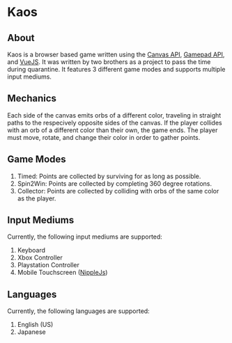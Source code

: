 # Kaos

## About
Kaos is a browser based game written using the
[Canvas API](https://developer.mozilla.org/en-US/docs/Web/API/Canvas_API),
[Gamepad API](https://developer.mozilla.org/en-US/docs/Web/API/Gamepad_API/Using_the_Gamepad_API),
and [VueJS](https://vuejs.org/). It was written by two brothers as a project to
pass the time during quarantine. It features 3 different game modes and supports
multiple input mediums.

## Mechanics
Each side of the canvas emits orbs of a different color, traveling in straight
paths to the respecively opposite sides of the canvas. If the player collides
with an orb of a different color than their own, the game ends. The player must
move, rotate, and change their color in order to gather points.

## Game Modes
1. Timed: Points are collected by surviving for as long as possible.
2. Spin2Win: Points are collected by completing 360 degree rotations.
3. Collector: Points are collected by colliding with orbs of the same color as
the player.

## Input Mediums
Currently, the following input mediums are supported:

1. Keyboard
2. Xbox Controller
3. Playstation Controller
4. Mobile Touchscreen ([NippleJs](https://github.com/yoannmoinet/nipplejs))

## Languages
Currently, the following languages are supported:

1. English (US)
2. Japanese
